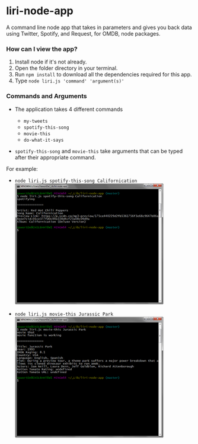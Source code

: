 # liri-node-app
 A command line node app that takes in parameters and gives you back data using Twitter, Spotify, and Request, for OMDB, node packages.

### How can I view the app?

1. Install node if it's not already.
2. Open the folder directory in your terminal.
3. Run `npm install` to download all the dependencies required for this app.
4. Type `node liri.js 'command' 'argument(s)'`

### Commands and Arguments

* The application takes 4 different commands

  * `my-tweets`
  * `spotify-this-song`
  * `movie-this`
  * `do-what-it-says`

* `spotify-this-song` and `movie-this` take arguments that can be typed after their appropriate command.

For example: 
* `node liri.js spotify-this-song Californication`<br>
![Spotify](images/node_spotify.png)

* `node liri.js movie-this Jurassic Park`<br>
![OMDB](images/node_movie.png)

